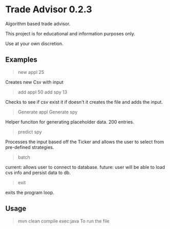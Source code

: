 # Trade Advisor 0.2.3

Algorithm based trade advisor. 

This project is for educational and information purposes only. 

Use at your own discretion.

## Examples

> new appl  25

Creates new Csv with input

> add appl 50
> add spy 13

Checks to see if csv exist it if doesn't it creates the file and adds the input.

> Generate appl
> Generate spy

Helper funciton for generating placeholder data. 200 entries.

> predict spy

Processes the input based off the Ticker and allows the user to select from pre-defined strategies.

> batch

current: allows user to connect to database.
future: user will be able to load cvs info and persist data to db.

> exit

exits the program loop.

## Usage

> mvn clean compile exec:java
> To run the file
